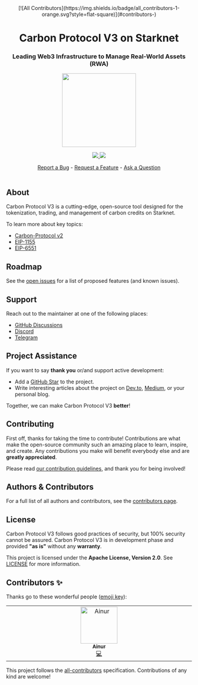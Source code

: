 <div align="center">
<!-- ALL-CONTRIBUTORS-BADGE:START - Do not remove or modify this section -->
[![All Contributors](https://img.shields.io/badge/all_contributors-1-orange.svg?style=flat-square)](#contributors-)
<!-- ALL-CONTRIBUTORS-BADGE:END -->
  <h1 align="center">Carbon Protocol V3 on Starknet</h1>
  <h3 align="center">Leading Web3 Infrastructure to Manage Real-World Assets (RWA)</h3>
  <img src="https://user-images.githubusercontent.com/25151724/214644164-61d5718b-fcf3-474e-9cdb-135836416e68.png" height="200">
  <br />
  <p align="center">
    <a href="https://discord.gg/twyWfTGd6m">
        <img src="https://img.shields.io/badge/Discord-6666FF?style=for-the-badge&logo=discord&logoColor=white">
    </a>
    <a href="https://twitter.com/intent/follow?screen_name=Carbonable_io">
        <img src="https://img.shields.io/badge/Twitter-1DA1F2?style=for-the-badge&logo=twitter&logoColor=white">
    </a>       
  </p>
  <a href="https://github.com/carbonable-labs/carbon-protocol-v3/issues/new?assignees=&labels=bug&template=01_BUG_REPORT.md&title=bug%3A+">Report a Bug</a>
  -
  <a href="https://github.com/carbonable-labs/carbon-protocol-v3/issues/new?assignees=&labels=enhancement&template=02_FEATURE_REQUEST.md&title=feat%3A+">Request a Feature</a>
  -
  <a href="https://github.com/carbonable-labs/carbon-protocol-v3/discussions">Ask a Question</a>
</div>

<div align="center">
<br />
</div>

## About

Carbon Protocol V3 is a cutting-edge, open-source tool designed for the tokenization, trading, and management of carbon credits on Starknet.

To learn more about key topics:
- [Carbon-Protocol v2](https://github.com/Carbonable/carbon-protocol)
- [EIP-1155](https://eips.ethereum.org/EIPS/eip-1155)
- [EIP-6551](https://eips.ethereum.org/EIPS/eip-6551)


## Roadmap

See the [open issues](https://github.com/carbonable-labs/carbon-protocol-v3/issues) for a list of proposed features (and known issues).

## Support

Reach out to the maintainer at one of the following places:
- [GitHub Discussions](https://github.com/carbonable-labs/carbon-protocol-v3/discussions)
- [Discord](https://discord.gg/twyWfTGd6m")
- [Telegram](https://t.me/carbonableOD)

## Project Assistance

If you want to say **thank you** or/and support active development:
- Add a [GitHub Star](https://github.com/carbonable-labs/carbon-protocol-v3) to the project.
- Write interesting articles about the project on [Dev.to](https://dev.to/), [Medium](https://medium.com/), or your personal blog.

Together, we can make Carbon Protocol V3 **better**!

## Contributing

First off, thanks for taking the time to contribute! Contributions are what make the open-source community such an amazing place to learn, inspire, and create. Any contributions you make will benefit everybody else and are **greatly appreciated**.

Please read [our contribution guidelines](CONTRIBUTING.md), and thank you for being involved!

## Authors & Contributors

For a full list of all authors and contributors, see the [contributors page](https://github.com/carbonable-labs/carbon-protocol-v3/contributors).


## License

Carbon Protocol V3 follows good practices of security, but 100% security cannot be assured. Carbon Protocol V3 is in development phase and provided **"as is"** without any **warranty**.

This project is licensed under the **Apache License, Version 2.0**. See [LICENSE](LICENSE) for more information.

## Contributors ✨

Thanks go to these wonderful people ([emoji key](https://allcontributors.org/docs/en/emoji-key)):
<!-- ALL-CONTRIBUTORS-LIST:START - Do not remove or modify this section -->
<!-- prettier-ignore-start -->
<!-- markdownlint-disable -->
<table>
  <tbody>
    <tr>
      <td align="center" valign="top" width="14.28%"><a href="https://github.com/julienbrs"><img src="https://avatars.githubusercontent.com/u/106234742?v=4?s=100" width="100px;" alt="Ainur"/><br /><sub><b>Ainur</b></sub></a><br /><a href="https://github.com/carbonable-labs/carbon-protocol-v3/commits?author=julienbrs" title="Code">💻</a></td>
    </tr>
  </tbody>
</table>

<!-- markdownlint-restore -->
<!-- prettier-ignore-end -->

<!-- ALL-CONTRIBUTORS-LIST:END -->

<!-- ALL-CONTRIBUTORS-LIST:START - Do not remove or modify this section -->
<!-- prettier-ignore-start -->
<!-- markdownlint-disable -->


<!-- markdownlint-restore -->
<!-- prettier-ignore-end -->

<!-- ALL-CONTRIBUTORS-LIST:END -->

This project follows the [all-contributors](https://github.com/all-contributors/all-contributors) specification. Contributions of any kind are welcome!